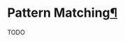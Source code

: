 <h1 id="pattern-matching">Pattern Matching<a class="headerlink" href="#pattern-matching" title="Permanent link">&para;</a></h1>

TODO

